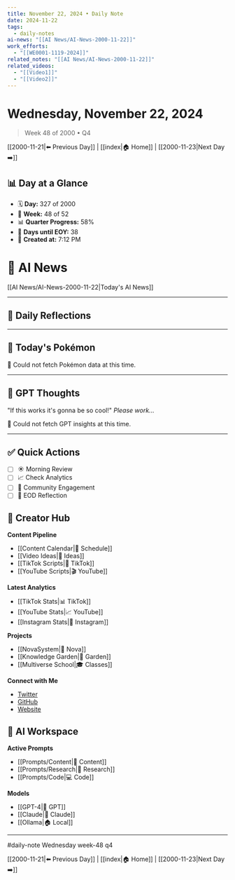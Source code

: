 ```yaml
---
title: November 22, 2024 • Daily Note
date: 2024-11-22
tags:
  - daily-notes
ai-news: "[[AI News/AI-News-2000-11-22]]"
work_efforts:
  - "[[WE0001-1119-2024]]"
related_notes: "[[AI News/AI-News-2000-11-22]]"
related_videos:
  - "[[Video1]]"
  - "[[Video2]]"
---
```

# Wednesday, November 22, 2024
> Week 48 of 2000 • Q4

[[2000-11-21|⬅️ Previous Day]] | [[index|🏠 Home]] | [[2000-11-23|Next Day ➡️]]

## 📊 Day at a Glance
- 🗓️ **Day:** 327 of 2000
- 📅 **Week:** 48 of 52
- 📊 **Quarter Progress:** 58%
- 🎯 **Days until EOY:** 38
- 🔄 **Created at:** 7:12 PM

# 📰 AI News
[[AI News/AI-News-2000-11-22|Today's AI News]]

---

## 📝 Daily Reflections




---

## 🐾 Today's Pokémon

🐾 Could not fetch Pokémon data at this time.

---

## 🤖 GPT Thoughts

"If this works it's gonna be so cool!"
*Please work...*

🤖 Could not fetch GPT insights at this time.


---

## ✅ Quick Actions
- [ ] ☀️ Morning Review
- [ ] 📈 Check Analytics
- [ ] 🤝 Community Engagement
- [ ] 🌙 EOD Reflection

## 📱 Creator Hub
**Content Pipeline**
- [[Content Calendar|📅 Schedule]]
- [[Video Ideas|🎥 Ideas]]
- [[TikTok Scripts|📝 TikTok]]
- [[YouTube Scripts|🎬 YouTube]]

**Latest Analytics**
- [[TikTok Stats|📊 TikTok]]
- [[YouTube Stats|📈 YouTube]]
- [[Instagram Stats|📸 Instagram]]

**Projects**
- [[NovaSystem|🤖 Nova]]
- [[Knowledge Garden|🌳 Garden]]
- [[Multiverse School|🎓 Classes]]

**Connect with Me**
- [Twitter](https://twitter.com/yourusername)
- [GitHub](https://github.com/yourusername)
- [Website](https://yourwebsite.com)

## 🤖 AI Workspace
**Active Prompts**
- [[Prompts/Content|📝 Content]]
- [[Prompts/Research|🔬 Research]]
- [[Prompts/Code|💻 Code]]

**Models**
- [[GPT-4|💬 GPT]]
- [[Claude|🧠 Claude]]
- [[Ollama|🏠 Local]]

---

#daily-note  Wednesday week-48 q4

[[2000-11-21|⬅️ Previous Day]] | [[index|🏠 Home]] | [[2000-11-23|Next Day ➡️]]
